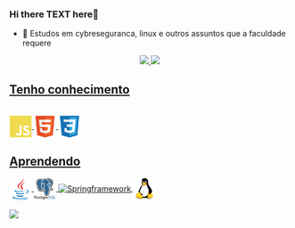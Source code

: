 ### Hi there TEXT here👋

- 🌱 Estudos em cybreseguranca, linux e outros assuntos que a faculdade requere

<div align="center">
  <a href="https://github.com/TEXTBr">
  <img height="150em" src="https://github-readme-stats.vercel.app/api?username=andregchang&show_icons=true&theme=radical&include_all_commits=true&count_private=true"/>
  <img height="150em" src="https://github-readme-stats.vercel.app/api/top-langs/?username=andregchang&layout=compact&langs_count=7&theme=radical"/>
</div>
  
  ## Tenho conhecimento
<div style="display: inline_block"><br>
  <img align="center" alt="Js" height="40" width="40" src="https://raw.githubusercontent.com/devicons/devicon/master/icons/javascript/javascript-plain.svg">
  <img align="center" alt="HTML" height="40" width="40" src="https://raw.githubusercontent.com/devicons/devicon/master/icons/html5/html5-original.svg">
  <img align="center" alt="CSS" height="40" width="40" src="https://raw.githubusercontent.com/devicons/devicon/master/icons/css3/css3-original.svg"> 
  
</div>

  ## Aprendendo
  <div style="display: inline_block">
    <img align="center" alt="Java" height="40" width="40" src="https://raw.githubusercontent.com/devicons/devicon/master/icons/java/java-original.svg">    
  <img align="center" alt="Postgresql" height="40" width="40" src="https://raw.githubusercontent.com/devicons/devicon/master/icons/postgresql/postgresql-original-wordmark.svg">    
     <img align="center" alt="Springframework" src="https://www.vectorlogo.zone/logos/springio/springio-icon.svg" alt="spring" width="40" height="40"/> 
    <img align="center" alt="Linux" src="https://raw.githubusercontent.com/devicons/devicon/master/icons/linux/linux-original.svg" alt="linux" width="40" height="40"/>
  </div>
<br>
<div> 
  <a href="https://www.linkedin.com/in/andre-chang-760b65241/" target="_blank"><img src="https://img.shields.io/badge/-LinkedIn-%230077B5?style=for-the-badge&logo=linkedin&logoColor=white" target="_blank"></a> 
 
</div>
